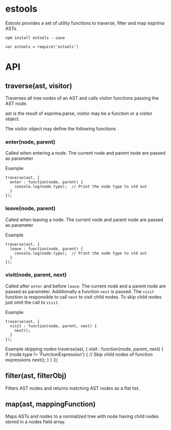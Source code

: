 # estools

Estools provides a set of utility functions to traverse, filter and map esprima ASTs.

    npm install estools --save

    var estools = require('estools')

# API

## traverse(ast, visitor)
Traverses all tree nodes of an AST and calls visitor functions passing the AST node.

ast is the result of esprima.parse, visitor may be a function or a visitor object.

The visitor object may define the following functions

### enter(node, parent)

Called when entering a node. The current node and parent node are passed as parameter

Example

    traverse(ast, {
      enter : function(node, parent) {
        console.log(node.type);  // Print the node type to std out
      }
    });


### leave(node, parent)

Called when leaving a node. The current node and parent node are passed as parameter

Example

    traverse(ast, {
      leave : function(node, parent) {
        console.log(node.type);  // Print the node type to std out
      }
    });

### visit(node, parent, next)

Called after `enter` and before `leave`. The current node and a parent node are passed as parameter. Additionally
a function `next` is passed. The `visit` function is responsible to call `next` to visit child nodes. To skip
child nodes just omit the call to `visit`.

Example

    traverse(ast, {
      visit : function(node, parent, next) {
        next();
      }
    });

Example skipping nodes
    traverse(ast, {
      visit : function(node, parent, next) {
        if (node.type != 'FunctionExpression') { // Skip child nodes of function expressions
          next();
        }
      }
    });

## filter(ast, filterObj)

Filters AST nodes and returns matching AST nodes as a flat list.

## map(ast, mappingFunction)

Maps ASTs and nodes to a normalized tree with node having child nodes stored in a nodes field array.
